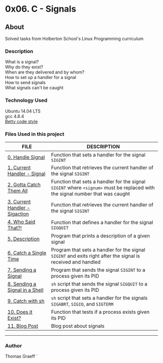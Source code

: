 # 0x06. C - Signals

## About
Solved tasks from Holberton School's Linux Programming curriculum

### Description
What is a signal?  
Why do they exist?  
When are they delivered and by whom?  
How to set up a handler for a signal  
How to send signals  
What signals can't be caught  

### Technology Used
Ubuntu 14.04 LTS  
gcc 4.8.4  
[Betty code style](https://github.com/holbertonschool/Betty/blob/master/betty-style.pl)

### Files Used in this project
FILE | DESCRIPTION
----|----
[0. Handle Signal](./0-handle_signal.c) | Function that sets a handler for the signal `SIGINT`
[1. Current Handler - Signal](./1-current_handler_signal.c) | Function that retrieves the current handler of the signal `SIGINT`
[2. Gotta Catch Them All](./2-handle_sigaction.c) | Function that sets a handler for the signal `SIGINT` where `<signum>` must be replaced with the signal number that was caught
[3. Current Handler - Sigaction](./3-current_handler_sigaction.c) | Function that retrieves the current handler of the signal `SIGINT`
[4. Who Said That?!](./4-trace_signal_sender.c) | Function that defines a handler for the signal `SIGQUIT`
[5. Description](./5-signal_describe.c) | Program that prints a description of a given signal
[6. Catch a Single Time](./6-suspend.c) | Program that sets a handler for the signal `SIGINT` and exits right after the signal is received and handled
[7. Sending a Signal](./7-signal_send.c) | Program that sends the signal `SIGINT` to a process given its PID
[8. Sending a Signal in a Shell](./8-signal_send.sh) | `sh` script that sends the signal `SIGQUIT` to a process given its PID
[9. Catch with sh](./9-handle_signal.sh) | `sh` script that sets a handler for the signals `SIGABRT`, `SIGIO`, and `SIGTERM`
[10. Does it Exist?](./10-pid_exist.c) | Function that tests if a process exists given its PID
[11. Blog Post](./) | Blog post about signals

--------------

### Author
Thomas Graeff
`
